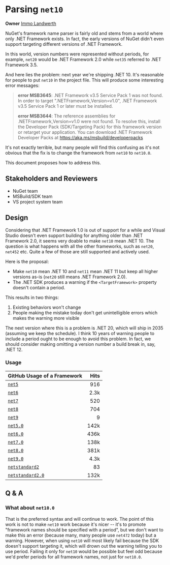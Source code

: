 # Parsing `net10`

**Owner** [Immo Landwerth](https://github.com/terrajobst)

NuGet's framework name parser is fairly old and stems from a world where only
.NET Framework exists. In fact, the early versions of NuGet didn't even support
targeting different versions of .NET Framework.

In this world, version numbers were represented without periods, for example,
`net20` would be .NET Framework 2.0 while `net35` referred to .NET Framework
3.5.

And here lies the problem: next year we're shipping .NET 10. It's reasonable for
people to put `net10` in the project file. This will produce some interesting
error messages:

> **error MSB3645**: .NET Framework v3.5 Service Pack 1 was not found. In order
> to target ".NETFramework,Version=v1.0", .NET Framework v3.5 Service Pack 1 or
> later must be installed.
>
> **error MSB3644**: The reference assemblies for .NETFramework,Version=v1.0
> were not found. To resolve this, install the Developer Pack (SDK/Targeting
> Pack) for this framework version or retarget your application. You can
> download .NET Framework Developer Packs at
> https://aka.ms/msbuild/developerpacks

It's not exactly terrible, but many people will find this confusing as it's not
obvious that the fix is to change the framework from `net10` to `net10.0`.

This document proposes how to address this.

## Stakeholders and Reviewers

* NuGet team
* MSBuild/SDK team
* VS project system team

## Design

Considering that .NET Framework 1.0 is out of support for a while and Visual
Studio doesn't even support building for anything older than .NET Framework 2.0,
it seems very doable to make `net10` mean .NET 10. The question is what happens
with all the other frameworks, such as `net20`, `net452` etc. Quite a few of
those are still supported and actively used.

Here is the proposal:

* Make `net10` mean .NET 10 and `net11` mean .NET 11 but keep all higher
  versions as-is (`net20` still means .NET Framework 2.0).
* The .NET SDK produces a warning if the `<TargetFramework>` property doesn't
  contain a period.

This results in two things:

1. Existing behaviors won't change
2. People making the mistake today don't get unintelligible errors which makes
   the warning more visible

The next version where this is a problem is .NET 20, which will ship in 2035
(assuming we keep the schedule). I think 10 years of warning people to include a
period ought to be enough to avoid this problem. In fact, we should consider
making omitting a version number a build break in, say, .NET 12.

### Usage

| GitHub Usage of a Framework                                                                                 | Hits |
| ----------------------------------------------------------------------------------------------------------- | ---: |
| [`net5`](https://github.com/search?q=net5%3C%2FTargetFramework%3E+lang%3Axml&type=code)                     |  916 |
| [`net6`](https://github.com/search?q=net6%3C%2FTargetFramework%3E+lang%3Axml&type=code)                     | 2.3k |
| [`net7`](https://github.com/search?q=net7%3C%2FTargetFramework%3E+lang%3Axml&type=code)                     |  520 |
| [`net8`](https://github.com/search?q=net8%3C%2FTargetFramework%3E+lang%3Axml&type=code)                     |  704 |
| [`net9`](https://github.com/search?q=net9%3C%2FTargetFramework%3E+lang%3Axml&type=code)                     |    9 |
| [`net5.0`](https://github.com/search?q=net5.0%3C%2FTargetFramework%3E+lang%3Axml&type=code)                 | 142k |
| [`net6.0`](https://github.com/search?q=net6.0%3C%2FTargetFramework%3E+lang%3Axml&type=code)                 | 436k |
| [`net7.0`](https://github.com/search?q=net7.0%3C%2FTargetFramework%3E+lang%3Axml&type=code)                 | 138k |
| [`net8.0`](https://github.com/search?q=net8.0%3C%2FTargetFramework%3E+lang%3Axml&type=code)                 | 381k |
| [`net9.0`](https://github.com/search?q=net9.0%3C%2FTargetFramework%3E+lang%3Axml&type=code)                 | 4.3k |
| [`netstandard2`](https://github.com/search?q=netstandard2%3C%2FTargetFramework%3E+lang%3Axml&type=code)     |   83 |
| [`netstandard2.0`](https://github.com/search?q=netstandard2.0%3C%2FTargetFramework%3E+lang%3Axml&type=code) | 132k |

## Q & A

### What about `net10.0`

That is the preferred syntax and will continue to work. The point of this work
is not to make `net10` work because it's nicer -- it's to promote "framework
names should be specified with a period", but we don't want to make this an
error (because many, many people use `net472` today) but a warning. However,
when using `net10` will most likely fail because the SDK doesn't support
targeting it, which will drown out the warning telling you to use period.
Failing it only for `net10` would be possible but feel odd because we'd prefer
periods for all framework names, not just for `net10.0`.

